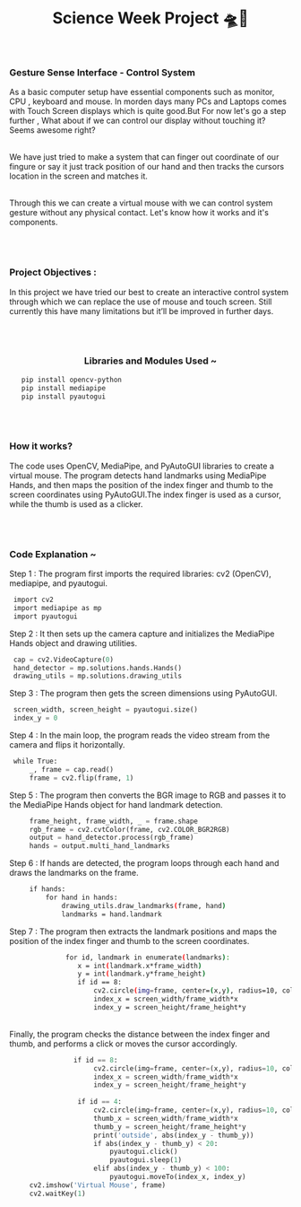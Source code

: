 <h1 align="center">Science Week Project 🛸🔭</h1>


<br/><h3>
  Gesture Sense Interface - Control System
</h3>

<p> As a basic computer setup have essential components such as monitor, CPU , keyboard and mouse. In morden days many PCs and Laptops comes with Touch Screen displays which is quite good.But For now let's go a step further , What about if we can control our display without 
touching it? Seems awesome right?

<br/>We have just tried to make a system that can finger out coordinate of our fingure or say it just 
track position of our hand and then tracks the cursors location in the screen and matches it.

<br/>Through this we can create a virtual mouse with we can control system gesture without any 
physical contact. Let's know how it works and it's components.
</p>





<br/><br/>


<h3>Project Objectives : </h3>
<p>In this project we have tried our best to create an 
interactive control system through which we can 
replace the use of mouse and touch screen. Still 
currently this have many limitations but it’ll 
be improved in further days.</p>



<br/><br/>

<h3 align="center">Libraries and Modules Used ~ </h3>

  ```sh
     pip install opencv-python
     pip install mediapipe
     pip install pyautogui
 ```





<br/><br/>
<h3>How it works?</h3>
<p>
   The code uses OpenCV, MediaPipe, and PyAutoGUI libraries to create a virtual mouse. The program detects hand landmarks using MediaPipe Hands, and then maps the position of the index finger and thumb to the screen coordinates using PyAutoGUI.The index finger is used as a cursor, while the thumb is used as a clicker.
</p>





<br/><br/>
<h3>Code Explanation ~ </h3> 

<p>Step 1 : The program first imports the required libraries: cv2 (OpenCV), mediapipe, and pyautogui.</p>

```py
 import cv2 
 import mediapipe as mp 
 import pyautogui

 ```

<p>Step 2 : It then sets up the camera capture and initializes the MediaPipe Hands object and drawing utilities.</p>

```py
 cap = cv2.VideoCapture(0) 
 hand_detector = mp.solutions.hands.Hands() 
 drawing_utils = mp.solutions.drawing_utils 

 ```


<p>Step 3 : The program then gets the screen dimensions using PyAutoGUI.</p>

```py
 screen_width, screen_height = pyautogui.size() 
 index_y = 0


 ```


<p>Step 4 : In the main loop, the program reads the video stream from the camera and flips it horizontally.</p>

```py
 while True: 
     _, frame = cap.read() 
     frame = cv2.flip(frame, 1)

 ```


<p>Step 5 : The program then converts the BGR image to RGB and passes it to the MediaPipe Hands object for hand landmark detection.</p>


```py
     frame_height, frame_width, _ = frame.shape 
     rgb_frame = cv2.cvtColor(frame, cv2.COLOR_BGR2RGB) 
     output = hand_detector.process(rgb_frame) 
     hands = output.multi_hand_landmarks

 ```


<p>Step 6 : If hands are detected, the program loops through each hand and draws the landmarks on the frame.
</p>

```sh 
     if hands: 
         for hand in hands: 
             drawing_utils.draw_landmarks(frame, hand) 
             landmarks = hand.landmark 
 ```


<p>Step 7 : The program then extracts the landmark positions and maps the position of the index finger and thumb to the screen coordinates.</p>

```sh 
              for id, landmark in enumerate(landmarks): 
                 x = int(landmark.x*frame_width) 
                 y = int(landmark.y*frame_height) 
                 if id == 8: 
                     cv2.circle(img=frame, center=(x,y), radius=10, color=(0, 255, 255)) 
                     index_x = screen_width/frame_width*x 
                     index_y = screen_height/frame_height*y
 ```


<br/> Finally, the program checks the distance between the index finger and thumb, and performs a click or moves the cursor accordingly.


```py
                if id == 8: 
                     cv2.circle(img=frame, center=(x,y), radius=10, color=(0, 255, 255)) 
                     index_x = screen_width/frame_width*x 
                     index_y = screen_height/frame_height*y 
  
                 if id == 4: 
                     cv2.circle(img=frame, center=(x,y), radius=10, color=(0, 255, 255)) 
                     thumb_x = screen_width/frame_width*x 
                     thumb_y = screen_height/frame_height*y 
                     print('outside', abs(index_y - thumb_y)) 
                     if abs(index_y - thumb_y) < 20: 
                         pyautogui.click() 
                         pyautogui.sleep(1) 
                     elif abs(index_y - thumb_y) < 100: 
                         pyautogui.moveTo(index_x, index_y) 
     cv2.imshow('Virtual Mouse', frame) 
     cv2.waitKey(1)
 ```



